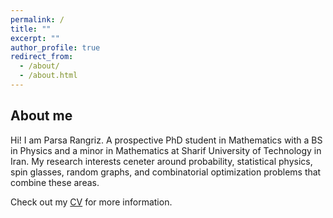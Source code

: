 ```yaml
---
permalink: /
title: ""
excerpt: ""
author_profile: true
redirect_from: 
  - /about/
  - /about.html
---
```

## About me
Hi! I am Parsa Rangriz. A prospective PhD student in Mathematics with a BS in Physics and a minor in Mathematics at Sharif University of Technology in Iran. My research interests ceneter around probability, statistical physics, spin glasses, random graphs, and combinatorial optimization problems that combine these areas.

Check out my [CV](/cv) for more information.
